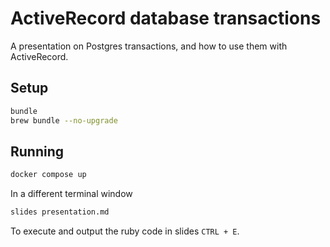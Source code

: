 # ActiveRecord database transactions

A presentation on Postgres transactions, and how to use them with ActiveRecord.

## Setup

```sh
bundle
brew bundle --no-upgrade
```

## Running

```sh
docker compose up
```

In a different terminal window

```sh
slides presentation.md
```

To execute and output the ruby code in slides `CTRL + E`.

